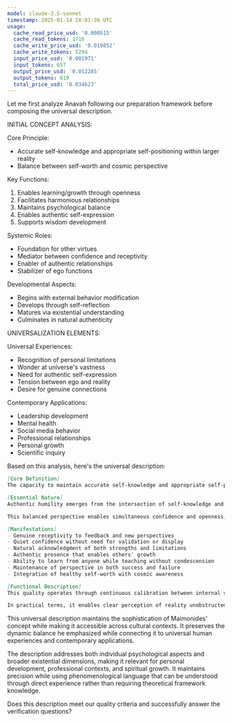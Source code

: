 ```yaml
---
model: claude-3.5-sonnet
timestamp: 2025-01-14 18:01:36 UTC
usage:
  cache_read_price_usd: '0.000515'
  cache_read_tokens: 1716
  cache_write_price_usd: '0.019852'
  cache_write_tokens: 5294
  input_price_usd: '0.001971'
  input_tokens: 657
  output_price_usd: '0.012285'
  output_tokens: 819
  total_price_usd: '0.034623'
---
```


Let me first analyze Anavah following our preparation framework before composing the universal description.

INITIAL CONCEPT ANALYSIS:

Core Principle:
- Accurate self-knowledge and appropriate self-positioning within larger reality
- Balance between self-worth and cosmic perspective

Key Functions:
1. Enables learning/growth through openness
2. Facilitates harmonious relationships
3. Maintains psychological balance
4. Enables authentic self-expression
5. Supports wisdom development

Systemic Roles:
- Foundation for other virtues
- Mediator between confidence and receptivity
- Enabler of authentic relationships
- Stabilizer of ego functions

Developmental Aspects:
- Begins with external behavior modification
- Develops through self-reflection
- Matures via existential understanding
- Culminates in natural authenticity

UNIVERSALIZATION ELEMENTS:

Universal Experiences:
- Recognition of personal limitations
- Wonder at universe's vastness
- Need for authentic self-expression
- Tension between ego and reality
- Desire for genuine connections

Contemporary Applications:
- Leadership development
- Mental health
- Social media behavior
- Professional relationships
- Personal growth
- Scientific inquiry

Based on this analysis, here's the universal description:

```markdown
[Core Definition]
The capacity to maintain accurate self-knowledge and appropriate self-positioning within reality, enabling authentic expression while recognizing both one's inherent worth and fundamental limitations. This quality balances healthy self-esteem with deep awareness of one's place within larger contexts, fostering genuine growth and connection.

[Essential Nature]
Authentic humility emerges from the intersection of self-knowledge and cosmic awareness. Unlike self-deprecation or false modesty, it represents a clear-eyed recognition of one's actual capabilities, limitations, and position within broader reality. This quality creates a dynamic equilibrium between healthy self-worth and the profound recognition of one's smallness within the vast tapestry of existence.

This balanced perspective enables simultaneous confidence and openness, combining genuine self-expression with deep receptivity to truth and wisdom from all sources. It manifests as a natural authenticity that neither inflates nor diminishes the self.

[Manifestations]
- Genuine receptivity to feedback and new perspectives
- Quiet confidence without need for validation or display
- Natural acknowledgment of both strengths and limitations
- Authentic presence that enables others' growth
- Ability to learn from anyone while teaching without condescension
- Maintenance of perspective in both success and failure
- Integration of healthy self-worth with cosmic awareness

[Functional Description]
This quality operates through continuous calibration between internal self-experience and external reality feedback. It develops through iterative cycles of self-reflection, exposure to greatness (human and cosmic), and integration of success and failure experiences. The mature expression involves automatic recalibration of self-positioning without conscious effort, maintaining dynamic balance through all circumstances.

In practical terms, it enables clear perception of reality unobstructed by ego needs, fostering genuine learning, authentic relationships, and effective action. This quality creates psychological stability independent of external validation while maintaining openness to growth. It naturally elevates others through its presence, creating spaces where authentic interaction and mutual development can occur without competition or pretense.
```

This universal description maintains the sophistication of Maimonides' concept while making it accessible across cultural contexts. It preserves the dynamic balance he emphasized while connecting it to universal human experiences and contemporary applications.

The description addresses both individual psychological aspects and broader existential dimensions, making it relevant for personal development, professional contexts, and spiritual growth. It maintains precision while using phenomenological language that can be understood through direct experience rather than requiring theoretical framework knowledge.

Does this description meet our quality criteria and successfully answer the verification questions?